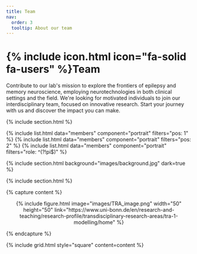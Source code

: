 ```yaml
---
title: Team
nav:
  order: 3
  tooltip: About our team
---
```


# {% include icon.html icon="fa-solid fa-users" %}Team

Contribute to our lab's mission to explore the frontiers of epilepsy and memory neuroscience, employing neurotechnologies in both clinical settings and the field. We're looking for motivated individuals to join our interdisciplinary team, focused on innovative research. Start your journey with us and discover the impact you can make.

{% include section.html %}

{% include list.html data="members" component="portrait" filters="pos: 1" %}
{% include list.html data="members" component="portrait" filters="pos: 2" %}
{% include list.html data="members" component="portrait" filters="role: ^(?!pi$)" %}

{% include section.html background="images/background.jpg" dark=true %}


{% include section.html %}

{% capture content %}

<center>
{% include figure.html image="images/TRA_image.png" width="50" height="50" link="https://www.uni-bonn.de/en/research-and-teaching/research-profile/transdisciplinary-research-areas/tra-1-modelling/home" %}
</center>

{% endcapture %}

{% include grid.html style="square" content=content %}
